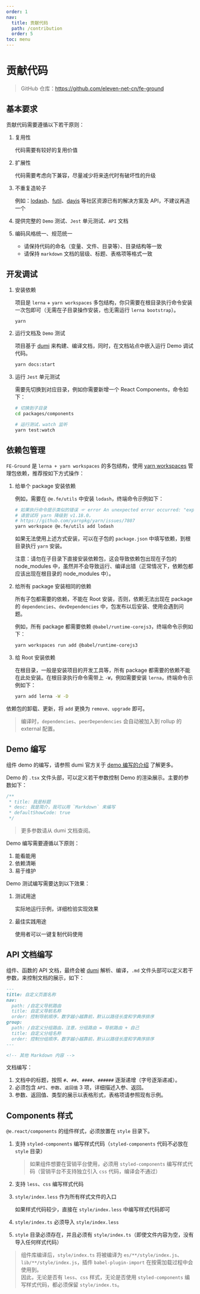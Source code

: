 ```yaml
---
order: 1
nav:
  title: 贡献代码
  path: /contribution
  order: 5
toc: menu
---
```


# 贡献代码

> GitHub 仓库：https://github.com/eleven-net-cn/fe-ground

## 基本要求

贡献代码需要遵循以下若干原则：

1. 复用性

   代码需要有较好的复用价值

2. 扩展性

   代码需要考虑向下兼容，尽量减少将来迭代时有破坏性的升级

3. 不重复造轮子

   例如：[lodash](https://www.lodashjs.com/)、[futil](https://smartprocure.github.io/futil-js/)、[dayjs](https://dayjs.gitee.io/docs/zh-CN/installation/installation) 等社区资源已有的解决方案及 API，不建议再造一个

4. 提供完整的 `Demo` 测试、`Jest` 单元测试、`API` 文档

5. 编码风格统一、规范统一

   - 请保持代码的命名（变量、文件、目录等）、目录结构等一致
   - 请保持 `markdown` 文档的层级、标题、表格项等格式一致

## 开发调试

1. 安装依赖

   项目是 `lerna` + `yarn workspaces` 多包结构，你只需要在根目录执行命令安装一次包即可（无需在子目录操作安装，也无需运行 `lerna bootstrap`）。

   ```bash
   yarn
   ```

2. 运行文档及 `Demo` 测试

   项目基于 [dumi](https://d.umijs.org/zh-CN) 来构建、编译文档，同时，在文档站点中嵌入运行 Demo 调试代码。

   ```bash
   yarn docs:start
   ```

3. 运行 `Jest` 单元测试

   需要先切换到对应目录，例如你需要新增一个 React Components，命令如下：

   ```bash
   # 切换到子目录
   cd packages/components

   # 运行测试，watch 监听
   yarn test:watch
   ```

## 依赖包管理

`FE-Ground` 是 `lerna + yarn workspaces` 的多包结构，使用 [yarn workspaces](https://classic.yarnpkg.com/en/docs/workspaces) 管理包依赖，推荐按如下方式操作：

1. 给单个 package 安装依赖

   例如，需要在 `@e.fe/utils` 中安装 `lodash`，终端命令示例如下：

   ```bash
   # 如果执行命令提示类似的错误 ☞ error An unexpected error occurred: "expected workspace package to exist for \"@babel/template\"".
   # 请尝试将 yarn 降级到 v1.18.0，
   # https://github.com/yarnpkg/yarn/issues/7807
   yarn workspace @e.fe/utils add lodash
   ```

   如果无法使用上述方式安装，可以在子包的 `package.json` 中填写依赖，到根目录执行 `yarn` 安装。

   <Alert type="error">
   注意：请勿在子目录下直接安装依赖包，这会导致依赖包出现在子包的 node_modules 中，虽然并不会导致运行、编译出错（正常情况下，依赖包都应该出现在根目录的 node_modules 中）。
   </Alert>

2. 给所有 package 安装相同的依赖

   所有子包都需要的依赖，不能在 Root 安装，否则，依赖无法出现在 package 的 `dependencies`、`devDependencies` 中，包发布以后安装、使用会遇到问题。

   例如，所有 package 都需要依赖 `@babel/runtime-corejs3`，终端命令示例如下：

   ```bash
   yarn workspaces run add @babel/runtime-corejs3
   ```

3. 给 Root 安装依赖

   在根目录，一般是安装项目的开发工具等，所有 package 都需要的依赖不能在此处安装。在根目录执行命令需带上 `-W`，例如需要安装 `lerna`，终端命令示例如下：

   ```bash
   yarn add lerna -W -D
   ```

依赖包的卸载、更新，将 `add` 更换为 `remove、upgrade` 即可。

> 编译时，`dependencies`、`peerDependencies` 会自动被加入到 rollup 的 external 配置。

## Demo 编写

组件 demo 的编写，请参照 dumi 官方关于 [demo 编写的介绍](https://d.umijs.org/zh-CN/guide/basic#%E5%86%99%E7%BB%84%E4%BB%B6-demo) 了解更多。

Demo 的 `.tsx` 文件头部，可以定义若干参数控制 Demo 的渲染展示。主要的参数如下：

```ts
/**
 * title: 我是标题
 * desc: 我是简介，我可以用 `Markdown` 来编写
 * defaultShowCode: true
 */
```

> 更多参数请从 dumi 文档查阅。

Demo 编写需要遵循以下原则：

1. 能看能用
2. 依赖清晰
3. 易于维护

Demo 测试编写需要达到以下效果：

1. 测试用途

   实际地运行示例，详细检验实现效果

2. 最佳实践用途

   使用者可以一键复制代码使用

## API 文档编写

组件、函数的 API 文档，最终会被 [dumi](https://d.umijs.org/zh-CN) 解析、编译，`.md` 文件头部可以定义若干参数，来控制文档的展示，如下：

```md
---
title: 自定义页面名称
nav:
  path: /自定义导航路由
  title: 自定义导航名称
  order: 控制导航顺序，数字越小越靠前，默认以路径长度和字典序排序
group:
  path: /自定义分组路由，注意，分组路由 = 导航路由 + 自己
  title: 自定义分组名称
  order: 控制分组顺序，数字越小越靠前，默认以路径长度和字典序排序
---

<!-- 其他 Markdown 内容 -->
```

文档编写：

1. 文档中的标题，按照 `#`、`##`、`####`、`######` 逐渐递增（字号逐渐递减）。
2. 必须包含 `API`、`参数`、`返回值` 3 项，详细描述入参、返回。
3. 参数、返回值、类型的展示以表格形式，表格项请参照现有示例。

## Components 样式

`@e.react/components` 的组件样式，必须放置在 `style` 目录下。

1. 支持 `styled-components` 编写样式代码（`styled-components` 代码不必放在 `style` 目录）

   > 如果组件想要在营销平台使用，必须用 `styled-components` 编写样式代码（营销平台不支持独立引入 `css` 代码，编译会不通过）

2. 支持 `less`、`css` 编写样式代码

3. `style/index.less` 作为所有样式文件的入口

   如果样式代码较少，直接在 `style/index.less` 中编写样式代码即可

4. `style/index.ts` 必须导入 `style/index.less`

5. `style` 目录必须存在，并且必须有 `style/index.ts`（即使文件内容为空，没有导入任何样式代码）

> 组件库编译后，`style/index.ts` 将被编译为 `es/**/style/index.js`、`lib/**/style/index.js`，插件 `babel-plugin-import` 在按需加载过程中会使用到。  
> 因此，无论是否有 `less`、`css` 样式，无论是否使用 `styled-components` 编写样式代码，都必须保留 `style/index.ts`。
